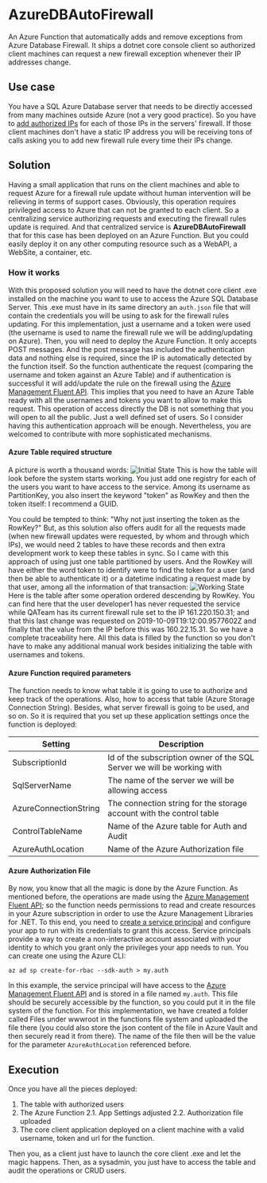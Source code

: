 # AzureDBAutoFirewall
An Azure Function that automatically adds and remove exceptions from Azure Database Firewall. It ships a dotnet core console client so authorized client machines can request a new firewall exception whenever their IP addresses change.
## Use case
You have a SQL Azure Database server that needs to be directly accessed from many machines outside Azure (not a very good practice). So you have to [add authorized IPs](https://docs.microsoft.com/en-us/azure/sql-database/sql-database-server-level-firewall-rule) for each of those IPs in the servers' firewall. If those client machines don't have a static IP address you will be receiving tons of calls asking you to add new firewall rule every time their IPs change.
## Solution 
Having a small application that runs on the client machines and able to request Azure for a firewall rule update without human intervention will be relieving in terms of support cases. Obviously, this operation requires privileged access to Azure that can not be granted to each client. So a centralizing service authorizing requests and executing the firewall rules update is required. And that centralized service is **AzureDBAutoFirewall** that for this case has been deployed on an Azure Function. But you could easily deploy it on any other computing resource such as a WebAPI, a WebSite, a container, etc. 
### How it works
With this proposed solution you will need to have the dotnet core client .exe installed on the machine you want to use to access the Azure SQL Database Server. This .exe must have in its same directory an `auth.json` file that will contain the credentials you will be using to ask for the firewall rules updating. For this implementation, just a username and a token were used (the username is used to name the firewall rule we will be adding/updating on Azure). 
Then, you will need to deploy the Azure Function. It only accepts POST messages. And the post message has included the authentication data and nothing else is required, since the IP is automatically detected by the function itself. So the function authenticate the request (comparing the username and token against an Azure Table) and if authentication is successful it will add/update the rule on the firewall using the [Azure Management Fluent API](https://docs.microsoft.com/en-us/dotnet/azure/dotnet-sdk-azure-concepts?view=azure-dotnet).
This implies that you need to have an Azure Table ready with all the usernames and tokens you want to allow to make this request. This operation of access directly the DB is not something that you will open to all the public. Just a well defined set of users. So I consider having this authentication approach will be enough. Nevertheless, you are welcomed to contribute with more sophisticated mechanisms.
#### Azure Table required structure
A picture is worth a thousand words:
![Initial State](https://lh3.googleusercontent.com/mcmNXDALE6sbgwMKRtBzSdTaHGcRJchZYRcmvAeq3QODZJoFlR5Dnb_jn_wsbpMUkLgR0U7Zpm4 "Initial State")
This is how the table will look before the system starts working. You just add one registry for each of the users you want to have access to the service. Among its username as PartitionKey, you also insert the keyword "token" as RowKey and then the token itself: I recommend a GUID.

You could be tempted to think: "Why not just inserting the token as the RowKey?" But, as this solution also offers audit for all the requests made (when new firewall updates were requested, by whom and through which IPs), we would need 2 tables to have these records and then extra development work to keep these tables in sync. So I came with this approach of using just one table partitioned by users. And the RowKey will have either the word token to identify were to find the token for a user (and then be able to authenticate it) or a datetime indicating a request made by that user, among all the information of that transaction:
![Working State](https://lh3.googleusercontent.com/lQM3sLpvGLh18Brf6SXZZYO6StewjNGhM-rqkxvK5LX5MCseaYf6kxTNAfC62iZIWm1sK5OHbSA "Working State")
Here is the table after some operation ordered descending by RowKey. You can find here that the user developer1 has never requested the service while QATeam has its current firewall rule set to the IP 161.220.150.31; and that this last change was requested on 2019-10-09T19:12:00.9577602Z and finally that the value from the IP before this was 160.22.15.31. So we have a complete traceability here. All this data is filled by the function so you don't have to make any additional manual work besides initializing the table with usernames and tokens.
#### Azure Function required parameters
The function needs to know what table it is going to use to authorize and keep track of the operations. Also, how to access that table (Azure Storage Connection String). Besides, what server firewall is going to be used, and so on. So it is required that you set up these application settings once the function is deployed:

| Setting |Description  |
|--|--|
|SubscriptionId|Id of the subscription owner of the SQL Server we will be working with
|SqlServerName|The name of the server we will be allowing access
|AzureConnectionString|The connection string for the storage account with the control table
|ControlTableName|Name of the Azure table for Auth and Audit
|AzureAuthLocation|Name of the Azure Authorization file

#### Azure Authorization File
By now, you know that all the magic is done by the Azure Function. As mentioned before, the operations are made using the [Azure Management Fluent API](https://docs.microsoft.com/en-us/dotnet/azure/dotnet-sdk-azure-concepts?view=azure-dotnet); so the function needs permissions to read and create resources in your Azure subscription in order to use the Azure Management Libraries for .NET. To this end, you need to [create a service principal](https://docs.microsoft.com/en-us/dotnet/azure/dotnet-sdk-azure-authenticate?view=azure-dotnet#mgmt-file) and configure your app to run with its credentials to grant this access. Service principals provide a way to create a non-interactive account associated with your identity to which you grant only the privileges your app needs to run. You can create one using the Azure CLI:

    az ad sp create-for-rbac --sdk-auth > my.auth
In this example, the service principal will have access to the [Azure Management Fluent API](https://docs.microsoft.com/en-us/dotnet/azure/dotnet-sdk-azure-concepts?view=azure-dotnet) and is stored in a file named `my.auth`. This file should be securely accessible by the function, so you could put it in the file system of the function. For this implementation, we have created a folder called Files under wwwroot in the functions file system and uploaded the file there (you could also store the json content of the file in Azure Vault and then securely read it from there). The name of the file then will be the value for the parameter `AzureAuthLocation` referenced before.
## Execution
Once you have all the pieces deployed:

 1. The table with authorized users
 2. The Azure Function 
    	2.1. App Settings adjusted
    	2.2. Authorization file uploaded    	
 3. The core client application deployed on a client machine with a valid username, token and url for the function.

Then you, as a client just have to launch the core client .exe and let the magic happens. Then, as a sysadmin, you just have to access the table and audit the operations or CRUD users.

<!--stackedit_data:
eyJoaXN0b3J5IjpbMTUxNzkzNzA5NSwtNDc1MzMzNTM4LDE3Nj
g3ODAyNjMsLTIzODk3NDA0NSwtMTk0NjEwNTYyMiwxMjE0ODg5
NjIwLC05OTk1ODMwMDEsMTAwNjIyNDI1MCwtNzUyNTU0NTQ1XX
0=
-->